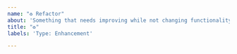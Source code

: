 ```yaml
---
name: "♻️ Refactor"
about: 'Something that needs improving while not changing functionality '
title: "♻️"
labels: 'Type: Enhancement'

---
```



